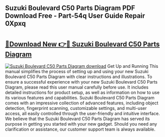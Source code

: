 ## Suzuki Boulevard C50 Parts Diagram PDF Download Free - Part-54q User Guide Repair 0Xpxq

# <h2><a href="http://dflmids.blite.top/?on=Suzuki+Boulevard+C50+Parts+Diagram">🔗Download New 👉🔴 Suzuki Boulevard C50 Parts Diagram</a></h2>

[![Suzuki Boulevard C50 Parts Diagram download](https://i.imgur.com/lujVjoI.png)](http://dflmids.blite.top/?on=Suzuki+Boulevard+C50+Parts+Diagram)
Get Up and Running This manual simplifies the process of setting up and using your new Suzuki Boulevard C50 Parts Diagram with clear instructions and illustrations. To ensure a successful experience with your new Suzuki Boulevard C50 Parts Diagram, please read this user manual carefully before use. It includes detailed instructions for product setup, as well as information on how to use its various features and capabilities. Suzuki Boulevard C50 Parts Diagram comes with an impressive collection of advanced features, including object detection, fingerprint scanning, customizable settings, and multi-user access, all easily controlled through the user-friendly and intuitive interface. We believe that the Suzuki Boulevard C50 Parts Diagram has served its purpose in getting you started with your new gadget. Should you need any clarification or assistance, our customer support team is always available.
